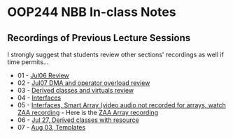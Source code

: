 # OOP244 NBB In-class Notes
## Recordings of Previous Lecture Sessions
I strongly suggest that students review other sections' recordings as well if time permits...

- 01 - [Jul06 Review](https://youtu.be/MojS7YNhwIg)
- 02 - [Jul07 DMA and operator overload review](https://youtu.be/KAqXagkMvdI)
- 03 - [Derived classes and virtuals review](https://youtu.be/Z0f_h7dCz7Y)
- 04 - [Interfaces](https://youtu.be/t4j8wVJA8Ac)
- 05 - [Interfaces, Smart Array (video audio not recorded for arrays, watch ZAA recording](https://youtu.be/0ceYscRjehU) - Here is the [ZAA Array recording](https://youtu.be/fX5tRjFuCxE?t=2190)
- 06 - [Jul 27, Derived classes with resource](https://youtu.be/BBLbZhlIcuQ)
- 07 - [Aug 03, Templates](https://youtu.be/SZDFcLFdyP8)
